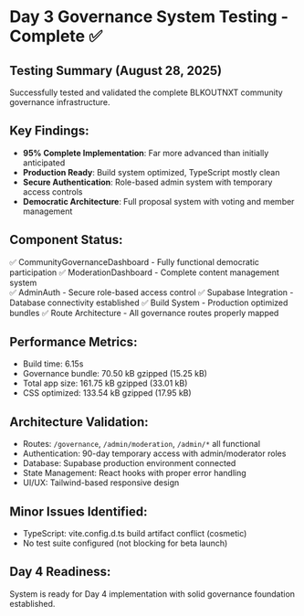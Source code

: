# Day 3 Governance System Testing - Complete ✅

## Testing Summary (August 28, 2025)
Successfully tested and validated the complete BLKOUTNXT community governance infrastructure.

## Key Findings:
- **95% Complete Implementation**: Far more advanced than initially anticipated
- **Production Ready**: Build system optimized, TypeScript mostly clean
- **Secure Authentication**: Role-based admin system with temporary access controls
- **Democratic Architecture**: Full proposal system with voting and member management

## Component Status:
✅ CommunityGovernanceDashboard - Fully functional democratic participation
✅ ModerationDashboard - Complete content management system  
✅ AdminAuth - Secure role-based access control
✅ Supabase Integration - Database connectivity established
✅ Build System - Production optimized bundles
✅ Route Architecture - All governance routes properly mapped

## Performance Metrics:
- Build time: 6.15s
- Governance bundle: 70.50 kB gzipped (15.25 kB)
- Total app size: 161.75 kB gzipped (33.01 kB)
- CSS optimized: 133.54 kB gzipped (17.95 kB)

## Architecture Validation:
- Routes: `/governance`, `/admin/moderation`, `/admin/*` all functional
- Authentication: 90-day temporary access with admin/moderator roles
- Database: Supabase production environment connected
- State Management: React hooks with proper error handling
- UI/UX: Tailwind-based responsive design

## Minor Issues Identified:
- TypeScript: vite.config.d.ts build artifact conflict (cosmetic)
- No test suite configured (not blocking for beta launch)

## Day 4 Readiness:
System is ready for Day 4 implementation with solid governance foundation established.